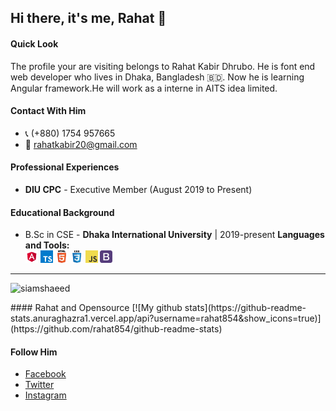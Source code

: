## Hi there, it's me, Rahat 👋

#### Quick Look
The profile your are visiting belongs to Rahat Kabir Dhrubo. He is font end web developer who lives in Dhaka, Bangladesh 🇧🇩. Now he is learning Angular framework.He will work as a interne in AITS idea limited.
#### Contact With Him
- 📞 (+880) 1754 957665
- 💌 rahatkabir20@gmail.com

#### Professional Experiences
- **DIU CPC** - Executive Member
(August 2019 to Present)

#### Educational Background
- B.Sc in CSE - **Dhaka International University** | 2019-present
**Languages and Tools:**  
<code><img height="20" src="https://raw.githubusercontent.com/github/explore/80688e429a7d4ef2fca1e82350fe8e3517d3494d/topics/angular/angular.png"></code>
<code><img height="20" src="https://raw.githubusercontent.com/github/explore/80688e429a7d4ef2fca1e82350fe8e3517d3494d/topics/typescript/typescript.png"></code>
<code><img height="20" src="https://raw.githubusercontent.com/github/explore/80688e429a7d4ef2fca1e82350fe8e3517d3494d/topics/html/html.png"></code>
<code><img height="20" src="https://raw.githubusercontent.com/github/explore/80688e429a7d4ef2fca1e82350fe8e3517d3494d/topics/css/css.png"></code>
<code><img height="20" src="https://raw.githubusercontent.com/github/explore/5c058a388828bb5fde0bcafd4bc867b5bb3f26f3/topics/javascript/javascript.png"></code>
<code><img height="20" src="https://raw.githubusercontent.com/github/explore/80688e429a7d4ef2fca1e82350fe8e3517d3494d/topics/bootstrap/bootstrap.png"></code>
<hr> </hr>

<p><img src="https://github-readme-stats.vercel.app/api/top-langs?username=rahat854&show_icons=true&locale=en&layout=compact" alt="siamshaeed" /></p>
#### Rahat and Opensource
[![My github stats](https://github-readme-stats.anuraghazra1.vercel.app/api?username=rahat854&show_icons=true)](https://github.com/rahat854/github-readme-stats)

#### Follow Him
- [Facebook](https://fb.com/rahat6452) 
- [Twitter](https://twitter.com/rahatoni354) 
- [Instagram](https://instagram.com/rahat952)
